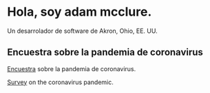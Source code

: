 # Hola, soy adam mcclure.
Un desarrolador de software de Akron, Ohio, EE. UU.

## Encuestra sobre la pandemia de coronavirus
[Encuestra](covid-survey) sobre la pandemia de coronavirus.

[Survey](covid-survey-en) on the coronavirus pandemic.
